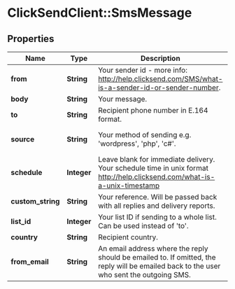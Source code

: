 # ClickSendClient::SmsMessage

## Properties
Name | Type | Description | Notes
------------ | ------------- | ------------- | -------------
**from** | **String** | Your sender id - more info: http://help.clicksend.com/SMS/what-is-a-sender-id-or-sender-number. | [optional] 
**body** | **String** | Your message. | 
**to** | **String** | Recipient phone number in E.164 format. | 
**source** | **String** | Your method of sending e.g. &#39;wordpress&#39;, &#39;php&#39;, &#39;c#&#39;. | [optional] [default to &#39;sdk&#39;]
**schedule** | **Integer** | Leave blank for immediate delivery. Your schedule time in unix format http://help.clicksend.com/what-is-a-unix-timestamp | [optional] [default to 0]
**custom_string** | **String** | Your reference. Will be passed back with all replies and delivery reports. | [optional] 
**list_id** | **Integer** | Your list ID if sending to a whole list. Can be used instead of &#39;to&#39;. | [optional] 
**country** | **String** | Recipient country. | [optional] 
**from_email** | **String** | An email address where the reply should be emailed to. If omitted, the reply will be emailed back to the user who sent the outgoing SMS. | [optional] 


